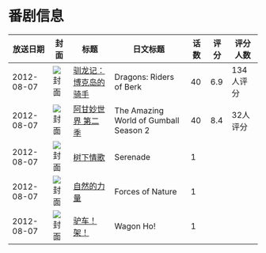 # 番剧信息

|放送日期|封面|标题|日文标题|话数|评分|评分人数|
|---|---|---|---|---|---|---|
|2012-08-07|![封面](https://lain.bgm.tv/pic/cover/c/58/c4/50674_7ZF1y.jpg)|[驯龙记：博克岛的骑手](https://bangumi.tv/subject/50674)|Dragons: Riders of Berk|40|6.9|134人评分|
|2012-08-07|![封面](https://lain.bgm.tv/pic/cover/c/4d/26/129928_73xT2.jpg)|[阿甘妙世界 第二季](https://bangumi.tv/subject/129928)|The Amazing World of Gumball Season 2|40|8.4|32人评分|
|2012-08-07|![封面](https://lain.bgm.tv/pic/cover/c/aa/3f/286154_qT5J8.jpg)|[树下情歌](https://bangumi.tv/subject/286154)|Serenade|1|||
|2012-08-07|![封面](https://lain.bgm.tv/pic/cover/c/d3/84/286155_3fQPm.jpg)|[自然的力量](https://bangumi.tv/subject/286155)|Forces of Nature|1|||
|2012-08-07|![封面](https://lain.bgm.tv/pic/cover/c/6d/13/308397_Nnhs1.jpg)|[驴车！架！](https://bangumi.tv/subject/308397)|Wagon Ho!|1|||
